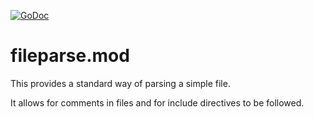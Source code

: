 [![GoDoc](https://godoc.org/github.com/nickwells/fileparse.mod?status.png)](https://godoc.org/github.com/nickwells/fileparse.mod)

# fileparse.mod
This provides a standard way of parsing a simple file.

It allows for comments in files and for include directives to be followed.
